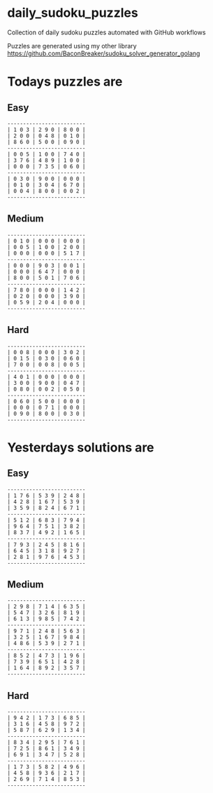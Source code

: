
# daily_sudoku_puzzles 

Collection of daily sudoku puzzles automated with GitHub workflows 

Puzzles are generated using my other library https://github.com/BaconBreaker/sudoku_solver_generator_golang 
 

# Todays puzzles are 

## Easy 

```
-------------------------
| 1 0 3 | 2 9 0 | 8 0 0 | 
| 2 0 0 | 0 4 8 | 0 1 0 | 
| 8 6 0 | 5 0 0 | 0 9 0 | 
-------------------------
| 0 0 5 | 1 0 0 | 7 4 0 | 
| 3 7 6 | 4 8 9 | 1 0 0 | 
| 0 0 0 | 7 3 5 | 0 6 0 | 
-------------------------
| 0 3 0 | 9 0 0 | 0 0 0 | 
| 0 1 0 | 3 0 4 | 6 7 0 | 
| 0 0 4 | 8 0 0 | 0 0 2 | 
-------------------------
```
## Medium 

```
-------------------------
| 0 1 0 | 0 0 0 | 0 0 0 | 
| 0 0 5 | 1 0 0 | 2 0 0 | 
| 0 0 0 | 0 0 0 | 5 1 7 | 
-------------------------
| 0 0 0 | 9 0 3 | 0 0 1 | 
| 0 0 0 | 6 4 7 | 0 0 0 | 
| 8 0 0 | 5 0 1 | 7 0 6 | 
-------------------------
| 7 8 0 | 0 0 0 | 1 4 2 | 
| 0 2 0 | 0 0 0 | 3 9 0 | 
| 0 5 9 | 2 0 4 | 0 0 0 | 
-------------------------
```
## Hard 

```
-------------------------
| 0 0 8 | 0 0 0 | 3 0 2 | 
| 0 1 5 | 0 3 0 | 0 6 0 | 
| 7 0 0 | 0 0 8 | 0 0 5 | 
-------------------------
| 4 0 1 | 0 0 0 | 0 0 0 | 
| 3 0 0 | 9 0 0 | 0 4 7 | 
| 0 8 0 | 0 0 2 | 0 5 0 | 
-------------------------
| 0 6 0 | 5 0 0 | 0 0 0 | 
| 0 0 0 | 0 7 1 | 0 0 0 | 
| 0 9 0 | 8 0 0 | 0 3 0 | 
-------------------------
```
# Yesterdays solutions are 

## Easy 

```
-------------------------
| 1 7 6 | 5 3 9 | 2 4 8 | 
| 4 2 8 | 1 6 7 | 5 3 9 | 
| 3 5 9 | 8 2 4 | 6 7 1 | 
-------------------------
| 5 1 2 | 6 8 3 | 7 9 4 | 
| 9 6 4 | 7 5 1 | 3 8 2 | 
| 8 3 7 | 4 9 2 | 1 6 5 | 
-------------------------
| 7 9 3 | 2 4 5 | 8 1 6 | 
| 6 4 5 | 3 1 8 | 9 2 7 | 
| 2 8 1 | 9 7 6 | 4 5 3 | 
-------------------------
```
## Medium 

```
-------------------------
| 2 9 8 | 7 1 4 | 6 3 5 | 
| 5 4 7 | 3 2 6 | 8 1 9 | 
| 6 1 3 | 9 8 5 | 7 4 2 | 
-------------------------
| 9 7 1 | 2 4 8 | 5 6 3 | 
| 3 2 5 | 1 6 7 | 9 8 4 | 
| 4 8 6 | 5 3 9 | 2 7 1 | 
-------------------------
| 8 5 2 | 4 7 3 | 1 9 6 | 
| 7 3 9 | 6 5 1 | 4 2 8 | 
| 1 6 4 | 8 9 2 | 3 5 7 | 
-------------------------
```
## Hard 

```
-------------------------
| 9 4 2 | 1 7 3 | 6 8 5 | 
| 3 1 6 | 4 5 8 | 9 7 2 | 
| 5 8 7 | 6 2 9 | 1 3 4 | 
-------------------------
| 8 3 4 | 2 9 5 | 7 6 1 | 
| 7 2 5 | 8 6 1 | 3 4 9 | 
| 6 9 1 | 3 4 7 | 5 2 8 | 
-------------------------
| 1 7 3 | 5 8 2 | 4 9 6 | 
| 4 5 8 | 9 3 6 | 2 1 7 | 
| 2 6 9 | 7 1 4 | 8 5 3 | 
-------------------------
```
